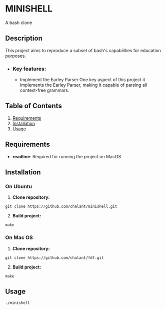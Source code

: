 # MINISHELL
A bash clone
## Description
This project aims to reproduce a subset of bash's capabilities for education purposes.
  - ### Key features:
    - Implement the Earley Parser
One key aspect of this project it implements the Earley Parser, making it capable of
parsing all context-free grammars.
## Table of Contents
1. [Requirements](#installation)
2. [Installation](#requirements)
3. [Usage](#usage)

## Requirements
- **readline**: Required for running the project on MacOS
## Installation
### On Ubuntu
1. **Clone repository:**
```
git clone https://github.com/chalant/minishell.git
```
2. **Build project:**
```
make
```
### On Mac OS

1. **Clone repository:**
```
git clone https://github.com/chalant/fdf.git
```
2. **Build project:**
```
make
```
## Usage
```
./minishell
```
